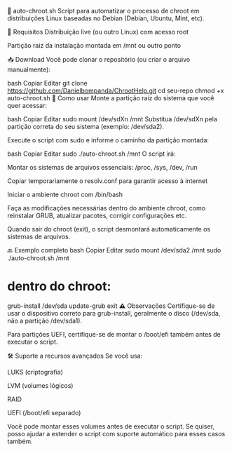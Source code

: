 🔧 auto-chroot.sh
Script para automatizar o processo de chroot em distribuições Linux baseadas no Debian (Debian, Ubuntu, Mint, etc).

📌 Requisitos
Distribuição live (ou outro Linux) com acesso root

Partição raiz da instalação montada em /mnt ou outro ponto

📥 Download
Você pode clonar o repositório (ou criar o arquivo manualmente):

bash
Copiar
Editar
git clone https://github.com/Danielbompanda/ChrootHelp.git
cd seu-repo
chmod +x auto-chroot.sh
🚀 Como usar
Monte a partição raiz do sistema que você quer acessar:

bash
Copiar
Editar
sudo mount /dev/sdXn /mnt
Substitua /dev/sdXn pela partição correta do seu sistema (exemplo: /dev/sda2).

Execute o script com sudo e informe o caminho da partição montada:

bash
Copiar
Editar
sudo ./auto-chroot.sh /mnt
O script irá:

Montar os sistemas de arquivos essenciais: /proc, /sys, /dev, /run

Copiar temporariamente o resolv.conf para garantir acesso à internet

Iniciar o ambiente chroot com /bin/bash

Faça as modificações necessárias dentro do ambiente chroot, como reinstalar GRUB, atualizar pacotes, corrigir configurações etc.

Quando sair do chroot (exit), o script desmontará automaticamente os sistemas de arquivos.

🔙 Exemplo completo
bash
Copiar
Editar
sudo mount /dev/sda2 /mnt
sudo ./auto-chroot.sh /mnt
# dentro do chroot:
grub-install /dev/sda
update-grub
exit
⚠️ Observações
Certifique-se de usar o dispositivo correto para grub-install, geralmente o disco (/dev/sda, não a partição /dev/sda1).

Para partições UEFI, certifique-se de montar o /boot/efi também antes de executar o script.

🛠️ Suporte a recursos avançados
Se você usa:

LUKS (criptografia)

LVM (volumes lógicos)

RAID

UEFI (/boot/efi separado)

Você pode montar esses volumes antes de executar o script. Se quiser, posso ajudar a estender o script com suporte automático para esses casos também.

